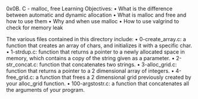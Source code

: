 ﻿0x0B. C - malloc, free
Learning Objectives:
    • What is the difference between automatic and dynamic allocation
    • What is malloc and free and how to use them
    • Why and when use malloc
    • How to use valgrind to check for memory leak

The various files contained in this directory include:
    • 0-create_array.c: a function that creates an array of chars, and initializes it with a specific char.
    • 1-strdup.c: function that returns a pointer to a newly allocated space in memory, which contains a copy of the string given as a parameter.
    • 2-str_concat.c: function that concatenates two strings.
    • 3-alloc_grid.c: function that returns a pointer to a 2 dimensional array of integers.
    • 4-free_grid.c: a function that frees a 2 dimensional grid previously created by your alloc_grid function.
    • 100-argstostr.c:  a function that concatenates all the arguments of your program.
